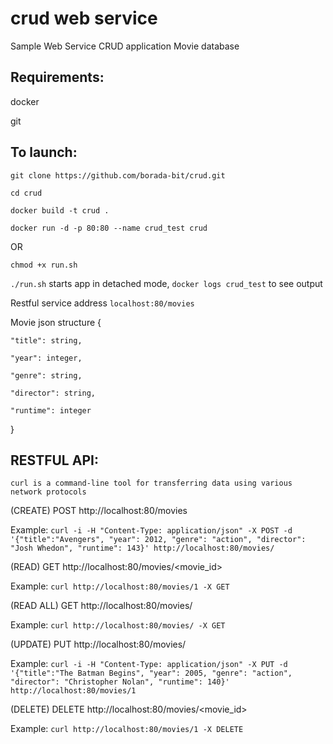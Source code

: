 # crud web service
Sample Web Service CRUD application Movie database


## Requirements:
docker

git

## To launch:

`git clone https://github.com/borada-bit/crud.git`

`cd crud`

`docker build -t crud .`

`docker run -d -p 80:80 --name crud_test crud`

OR

`chmod +x run.sh`

`./run.sh` starts app in detached mode, `docker logs crud_test` to see output


Restful service address `localhost:80/movies`


Movie json structure {

	"title": string,
	
	"year": integer,
	
	"genre": string,
	
	"director": string,
	
	"runtime": integer
}


## RESTFUL API:

`curl is a command-line tool for transferring data using various network protocols`


(CREATE)
POST http://localhost:80/movies

Example: `curl -i -H "Content-Type: application/json" -X POST -d '{"title":"Avengers", "year": 2012, "genre": "action", "director": "Josh Whedon", "runtime": 143}' http://localhost:80/movies/`


(READ)
GET http://localhost:80/movies/<movie_id>

Example: `curl http://localhost:80/movies/1 -X GET`


(READ ALL)
GET http://localhost:80/movies/

Example: `curl http://localhost:80/movies/ -X GET`

(UPDATE)
PUT http://localhost:80/movies/

Example: `curl -i -H "Content-Type: application/json" -X PUT -d '{"title":"The Batman Begins", "year": 2005, "genre": "action", "director": "Christopher Nolan", "runtime": 140}' http://localhost:80/movies/1`

(DELETE)
DELETE http://localhost:80/movies/<movie_id>

Example: `curl http://localhost:80/movies/1 -X DELETE`

